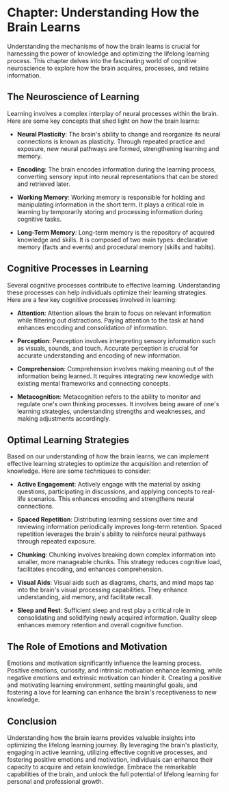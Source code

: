Chapter: Understanding How the Brain Learns
===========================================

Understanding the mechanisms of how the brain learns is crucial for harnessing the power of knowledge and optimizing the lifelong learning process. This chapter delves into the fascinating world of cognitive neuroscience to explore how the brain acquires, processes, and retains information.

The Neuroscience of Learning
----------------------------

Learning involves a complex interplay of neural processes within the brain. Here are some key concepts that shed light on how the brain learns:

* **Neural Plasticity**: The brain's ability to change and reorganize its neural connections is known as plasticity. Through repeated practice and exposure, new neural pathways are formed, strengthening learning and memory.

* **Encoding**: The brain encodes information during the learning process, converting sensory input into neural representations that can be stored and retrieved later.

* **Working Memory**: Working memory is responsible for holding and manipulating information in the short term. It plays a critical role in learning by temporarily storing and processing information during cognitive tasks.

* **Long-Term Memory**: Long-term memory is the repository of acquired knowledge and skills. It is composed of two main types: declarative memory (facts and events) and procedural memory (skills and habits).

Cognitive Processes in Learning
-------------------------------

Several cognitive processes contribute to effective learning. Understanding these processes can help individuals optimize their learning strategies. Here are a few key cognitive processes involved in learning:

* **Attention**: Attention allows the brain to focus on relevant information while filtering out distractions. Paying attention to the task at hand enhances encoding and consolidation of information.

* **Perception**: Perception involves interpreting sensory information such as visuals, sounds, and touch. Accurate perception is crucial for accurate understanding and encoding of new information.

* **Comprehension**: Comprehension involves making meaning out of the information being learned. It requires integrating new knowledge with existing mental frameworks and connecting concepts.

* **Metacognition**: Metacognition refers to the ability to monitor and regulate one's own thinking processes. It involves being aware of one's learning strategies, understanding strengths and weaknesses, and making adjustments accordingly.

Optimal Learning Strategies
---------------------------

Based on our understanding of how the brain learns, we can implement effective learning strategies to optimize the acquisition and retention of knowledge. Here are some techniques to consider:

* **Active Engagement**: Actively engage with the material by asking questions, participating in discussions, and applying concepts to real-life scenarios. This enhances encoding and strengthens neural connections.

* **Spaced Repetition**: Distributing learning sessions over time and reviewing information periodically improves long-term retention. Spaced repetition leverages the brain's ability to reinforce neural pathways through repeated exposure.

* **Chunking**: Chunking involves breaking down complex information into smaller, more manageable chunks. This strategy reduces cognitive load, facilitates encoding, and enhances comprehension.

* **Visual Aids**: Visual aids such as diagrams, charts, and mind maps tap into the brain's visual processing capabilities. They enhance understanding, aid memory, and facilitate recall.

* **Sleep and Rest**: Sufficient sleep and rest play a critical role in consolidating and solidifying newly acquired information. Quality sleep enhances memory retention and overall cognitive function.

The Role of Emotions and Motivation
-----------------------------------

Emotions and motivation significantly influence the learning process. Positive emotions, curiosity, and intrinsic motivation enhance learning, while negative emotions and extrinsic motivation can hinder it. Creating a positive and motivating learning environment, setting meaningful goals, and fostering a love for learning can enhance the brain's receptiveness to new knowledge.

Conclusion
----------

Understanding how the brain learns provides valuable insights into optimizing the lifelong learning journey. By leveraging the brain's plasticity, engaging in active learning, utilizing effective cognitive processes, and fostering positive emotions and motivation, individuals can enhance their capacity to acquire and retain knowledge. Embrace the remarkable capabilities of the brain, and unlock the full potential of lifelong learning for personal and professional growth.
